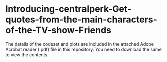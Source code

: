 # Introducing-centralperk-Get-quotes-from-the-main-characters-of-the-TV-show-Friends

The details of the codeset and plots are included in the attached Adobe Acrobat reader (.pdf) file in this repository. 
You need to download the same to view the contents.
